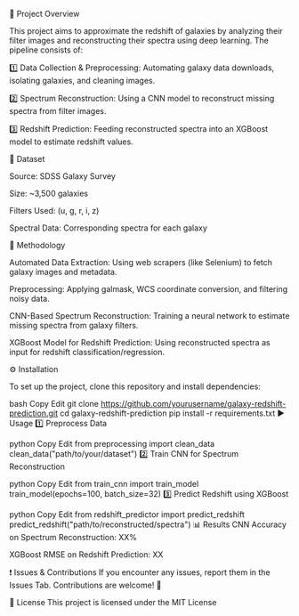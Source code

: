 🚀 Project Overview

This project aims to approximate the redshift of galaxies by analyzing their filter images and reconstructing their spectra using deep learning. The pipeline consists of:

1️⃣ Data Collection & Preprocessing: Automating galaxy data downloads, isolating galaxies, and cleaning images.

2️⃣ Spectrum Reconstruction: Using a CNN model to reconstruct missing spectra from filter images.

3️⃣ Redshift Prediction: Feeding reconstructed spectra into an XGBoost model to estimate redshift values.

📂 Dataset

Source: SDSS Galaxy Survey

Size: ~3,500 galaxies

Filters Used: (u, g, r, i, z)

Spectral Data: Corresponding spectra for each galaxy

📜 Methodology

Automated Data Extraction: Using web scrapers (like Selenium) to fetch galaxy images and metadata.

Preprocessing: Applying galmask, WCS coordinate conversion, and filtering noisy data.

CNN-Based Spectrum Reconstruction: Training a neural network to estimate missing spectra from galaxy filters.

XGBoost Model for Redshift Prediction: Using reconstructed spectra as input for redshift classification/regression.

⚙️ Installation

To set up the project, clone this repository and install dependencies:

bash
Copy
Edit
git clone https://github.com/yourusername/galaxy-redshift-prediction.git
cd galaxy-redshift-prediction
pip install -r requirements.txt
▶️ Usage
1️⃣ Preprocess Data

python
Copy
Edit
from preprocessing import clean_data
clean_data("path/to/your/dataset")
2️⃣ Train CNN for Spectrum Reconstruction

python
Copy
Edit
from train_cnn import train_model
train_model(epochs=100, batch_size=32)
3️⃣ Predict Redshift using XGBoost

python
Copy
Edit
from redshift_predictor import predict_redshift
predict_redshift("path/to/reconstructed/spectra")
📊 Results
CNN Accuracy on Spectrum Reconstruction: XX%

XGBoost RMSE on Redshift Prediction: XX

❗ Issues & Contributions
If you encounter any issues, report them in the Issues Tab. Contributions are welcome! 🚀

📜 License
This project is licensed under the MIT License
